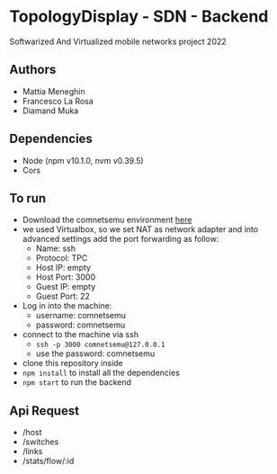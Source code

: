 # TopologyDisplay - SDN - Backend
Softwarized And Virtualized mobile networks project 2022

## Authors
- Mattia Meneghin
- Francesco La Rosa
- Diamand Muka

## Dependencies
- Node (npm v10.1.0, nvm v0.39.5)
- Cors

## To run
- Download the comnetsemu environment [here](https://www.granelli-lab.org/researches/relevant-projects/comnetsemu-labs)
- we used Virtualbox, so we set NAT as network adapter and into advanced settings add the port forwarding as follow:
    - Name: ssh
    - Protocol: TPC
    - Host IP: empty
    - Host Port: 3000
    - Guest IP: empty
    - Guest Port: 22
- Log in into the machine:
    - username: comnetsemu
    - password: comnetsemu
- connect to the machine via ssh
    - ```ssh -p 3000 comnetsemu@127.0.0.1```
    - use the password: comnetsemu
- clone this repository inside
- ```npm install``` to install all the dependencies
- ```npm start``` to run the backend

## Api Request
- /host
- /switches
- /links
- /stats/flow/:id